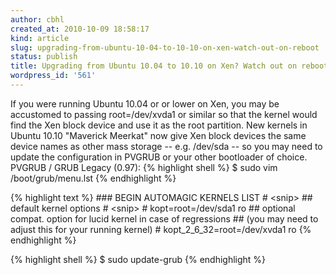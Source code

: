 ```yaml
---
author: cbhl
created_at: 2010-10-09 18:58:17
kind: article
slug: upgrading-from-ubuntu-10-04-to-10-10-on-xen-watch-out-on-reboot
status: publish
title: Upgrading from Ubuntu 10.04 to 10.10 on Xen? Watch out on reboot!
wordpress_id: '561'
---
```


If you were running Ubuntu 10.04 or or lower on Xen, you may be
accustomed to passing root=/dev/xvda1 or similar so that the kernel
would find the Xen block device and use it as the root partition. New
kernels in Ubuntu 10.10 "Maverick Meerkat" now give Xen block devices
the same device names as other mass storage -- e.g. /dev/sda -- so you
may need to update the configuration in PVGRUB or your other bootloader
of choice. PVGRUB / GRUB Legacy (0.97): 
{% highlight shell %}
$ sudo vim /boot/grub/menu.lst
{% endhighlight %}
 
{% highlight text %}
 \#\#\# BEGIN AUTOMAGIC KERNELS LIST
\# <snip\> \#\# default kernel options \# <snip\> \# kopt=root=/dev/sda1
ro \#\# optional compat. option for lucid kernel in case of regressions
\#\# (you may need to adjust this for your running kernel) \#
kopt\_2\_6\_32=root=/dev/xvda1 ro 
{% endhighlight %}
 
{% highlight shell %}
$ sudo update-grub
{% endhighlight %}

